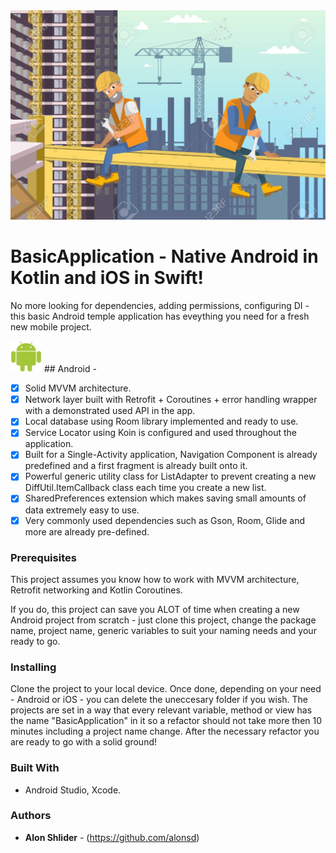 <img src="https://github.com/alonsd/BasicApplication/blob/main/Basic%20Application%20Logo.jpeg" width="800"/> 

# BasicApplication - Native Android in Kotlin and iOS in Swift! 

No more looking for dependencies, adding permissions, configuring DI -  this basic Android temple application has eveything you need for a fresh new mobile project. 
 
<img src="https://github.com/alonsd/BasicApplication/blob/main/Android%20Logo.png" width="50" height="50"/> ## Android - 
- [x] Solid MVVM architecture.
- [x] Network layer built with Retrofit + Coroutines + error handling wrapper with a demonstrated used API in the app.
- [x] Local database using Room library implemented and ready to use.
- [x] Service Locator using Koin is configured and used throughout the application.
- [x] Built for a Single-Activity application, Navigation Component is already predefined and a first fragment is already built onto it.
- [x] Powerful generic utility class for ListAdapter to prevent creating a new DiffUtil.ItemCallback class each time you create a new list.
- [x] SharedPreferences extension which makes saving small amounts of data extremely easy to use. 
- [x] Very commonly used dependencies such as Gson, Room, Glide and more are already pre-defined.

### Prerequisites
This project assumes you know how to work with MVVM architecture, Retrofit networking and Kotlin Coroutines.

If you do, this project can save you ALOT of time when creating a new Android project from scratch - just clone this project, change the package name, project name, generic variables to suit your naming needs and your ready to go. 

### Installing

Clone the project to your local device. Once done, depending on your need - Android or iOS - you can delete the uneccesary folder if you wish.
The projects are set in a way that every relevant variable, method or view has the name "BasicApplication" in it so a refactor should not take more then 10 minutes including a project name change. After the necessary refactor you are ready to go with a solid ground!

### Built With

- Android Studio, Xcode. 

### Authors

* **Alon Shlider** - (https://github.com/alonsd)
